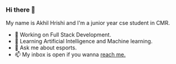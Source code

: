 ### Hi there 👋

My name is Akhil Hrishi and I'm a junior year cse student in CMR.

- 🔭 Working on Full Stack Development.  
- 🌱 Learning Artificial Intelligence and Machine learning. 
- 💬 Ask me about esports.
- 📫 My inbox is open if you wanna [reach me.](mailto:hrishiyt@gmail.com)

